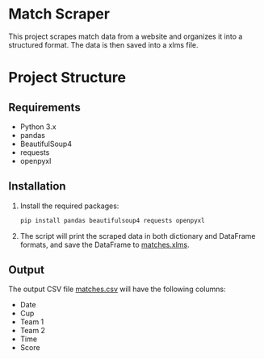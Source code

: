 # Match Scraper

This project scrapes match data from a website and organizes it into a structured format. The data is then saved into a xlms file.

# Project Structure

## Requirements

- Python 3.x
- pandas
- BeautifulSoup4
- requests
- openpyxl

## Installation

1. Install the required packages:
    ```sh
    pip install pandas beautifulsoup4 requests openpyxl
    ```

2. The script will print the scraped data in both dictionary and DataFrame formats, and save the DataFrame to [matches.xlms](http://_vscodecontentref_/8).

## Output

The output CSV file [matches.csv](http://_vscodecontentref_/9) will have the following columns:
- Date
- Cup
- Team 1
- Team 2
- Time
- Score
